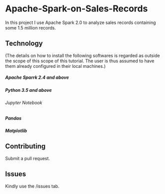 # Apache-Spark-on-Sales-Records
In this project I use Apache Spark 2.0 to analyze sales records containing some 1.5 million records.

## Technology
(The details on how to install the following softwares is regarded as outside the scope of this scope of this tutorial.
The user is thus assumed to have them already configured in their local machines.)
##### Apache Sparrk 2.4 and above
##### Python 3.5 and above
###### Jupyter Notebook
##### Pandas
##### Matplotlib

## Contributing
Submit a pull request.

## Issues
Kindly use the /issues tab.
